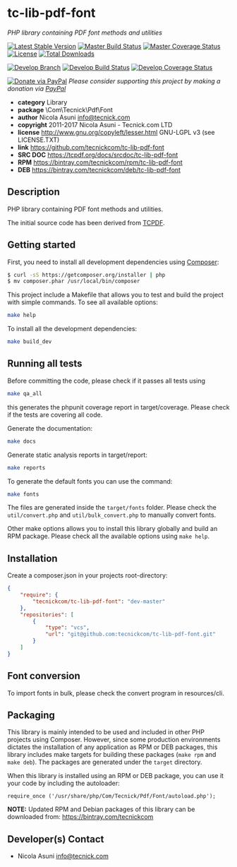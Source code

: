 # tc-lib-pdf-font
*PHP library containing PDF font methods and utilities*

[![Latest Stable Version](https://poser.pugx.org/tecnickcom/tc-lib-pdf-font/version)](https://packagist.org/packages/tecnickcom/tc-lib-pdf-font)
[![Master Build Status](https://secure.travis-ci.org/tecnickcom/tc-lib-pdf-font.png?branch=master)](https://travis-ci.org/tecnickcom/tc-lib-pdf-font?branch=master)
[![Master Coverage Status](https://coveralls.io/repos/tecnickcom/tc-lib-pdf-font/badge.svg?branch=master&service=github)](https://coveralls.io/github/tecnickcom/tc-lib-pdf-font?branch=master)
[![License](https://poser.pugx.org/tecnickcom/tc-lib-pdf-font/license)](https://packagist.org/packages/tecnickcom/tc-lib-pdf-font)
[![Total Downloads](https://poser.pugx.org/tecnickcom/tc-lib-pdf-font/downloads)](https://packagist.org/packages/tecnickcom/tc-lib-pdf-font)

[![Develop Branch](https://img.shields.io/badge/-develop:-gray.svg)](https://github.com/tecnickcom/tc-lib-pdf-font/tree/develop)
[![Develop Build Status](https://secure.travis-ci.org/tecnickcom/tc-lib-pdf-font.png?branch=develop)](https://travis-ci.org/tecnickcom/tc-lib-pdf-font?branch=develop)
[![Develop Coverage Status](https://coveralls.io/repos/tecnickcom/tc-lib-pdf-font/badge.svg?branch=develop&service=github)](https://coveralls.io/github/tecnickcom/tc-lib-pdf-font?branch=develop)

[![Donate via PayPal](https://img.shields.io/badge/donate-paypal-87ceeb.svg)](https://www.paypal.com/cgi-bin/webscr?cmd=_donations&currency_code=GBP&business=paypal@tecnick.com&item_name=donation%20for%20tc-lib-pdf-font%20project)
*Please consider supporting this project by making a donation via [PayPal](https://www.paypal.com/cgi-bin/webscr?cmd=_donations&currency_code=GBP&business=paypal@tecnick.com&item_name=donation%20for%20tc-lib-pdf-font%20project)*

* **category**    Library
* **package**     \Com\Tecnick\Pdf\Font
* **author**      Nicola Asuni <info@tecnick.com>
* **copyright**   2011-2017 Nicola Asuni - Tecnick.com LTD
* **license**     http://www.gnu.org/copyleft/lesser.html GNU-LGPL v3 (see LICENSE.TXT)
* **link**        https://github.com/tecnickcom/tc-lib-pdf-font
* **SRC DOC**     https://tcpdf.org/docs/srcdoc/tc-lib-pdf-font
* **RPM**         https://bintray.com/tecnickcom/rpm/tc-lib-pdf-font
* **DEB**         https://bintray.com/tecnickcom/deb/tc-lib-pdf-font

## Description

PHP library containing PDF font methods and utilities.

The initial source code has been derived from [TCPDF](<http://www.tcpdf.org>).


## Getting started

First, you need to install all development dependencies using [Composer](https://getcomposer.org/):

```bash
$ curl -sS https://getcomposer.org/installer | php
$ mv composer.phar /usr/local/bin/composer
```

This project include a Makefile that allows you to test and build the project with simple commands.
To see all available options:

```bash
make help
```

To install all the development dependencies:

```bash
make build_dev
```

## Running all tests

Before committing the code, please check if it passes all tests using

```bash
make qa_all
```
this generates the phpunit coverage report in target/coverage.
Please check if the tests are covering all code.

Generate the documentation:

```bash
make docs
```

Generate static analysis reports in target/report:

```bash
make reports
```

To generate the default fonts you can use the command:
```bash
make fonts
```
The files are generated inside the `target/fonts` folder.
Please check the `util/convert.php` and `util/bulk_convert.php` to manually convert fonts.


Other make options allows you to install this library globally and build an RPM package.
Please check all the available options using `make help`.

## Installation

Create a composer.json in your projects root-directory:

```json
{
    "require": {
        "tecnickcom/tc-lib-pdf-font": "dev-master"
    },
    "repositories": [
        {
            "type": "vcs",
            "url": "git@github.com:tecnickcom/tc-lib-pdf-font.git"
        }
    ]
}
```
## Font conversion

To import fonts in bulk, please check the convert program in resources/cli.

## Packaging

This library is mainly intended to be used and included in other PHP projects using Composer.
However, since some production environments dictates the installation of any application as RPM or DEB packages,
this library includes make targets for building these packages (`make rpm` and `make deb`).
The packages are generated under the `target` directory.

When this library is installed using an RPM or DEB package, you can use it your code by including the autoloader:
```
require_once ('/usr/share/php/Com/Tecnick/Pdf/Font/autoload.php');
```

**NOTE:** Updated RPM and Debian packages of this library can be downloaded from: https://bintray.com/tecnickcom


## Developer(s) Contact

* Nicola Asuni <info@tecnick.com>
